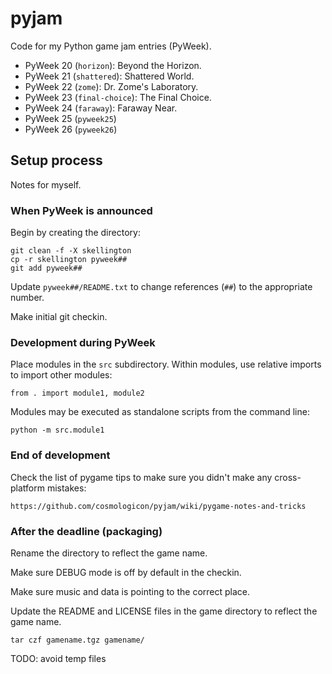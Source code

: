 # pyjam

Code for my Python game jam entries (PyWeek).

* PyWeek 20 (`horizon`): Beyond the Horizon.
* PyWeek 21 (`shattered`): Shattered World.
* PyWeek 22 (`zome`): Dr. Zome's Laboratory.
* PyWeek 23 (`final-choice`): The Final Choice.
* PyWeek 24 (`faraway`): Faraway Near.
* PyWeek 25 (`pyweek25`)
* PyWeek 26 (`pyweek26`)

## Setup process

Notes for myself.

### When PyWeek is announced

Begin by creating the directory:

	git clean -f -X skellington
	cp -r skellington pyweek##
	git add pyweek##

Update `pyweek##/README.txt` to change references (`##`) to the appropriate number.

Make initial git checkin.

### Development during PyWeek

Place modules in the `src` subdirectory. Within modules, use relative imports to import other
modules:

	from . import module1, module2

Modules may be executed as standalone scripts from the command line:

	python -m src.module1

### End of development

Check the list of pygame tips to make sure you didn't make any cross-platform mistakes:

	https://github.com/cosmologicon/pyjam/wiki/pygame-notes-and-tricks

### After the deadline (packaging)

Rename the directory to reflect the game name.

Make sure DEBUG mode is off by default in the checkin.

Make sure music and data is pointing to the correct place.

Update the README and LICENSE files in the game directory to reflect the game name.

	tar czf gamename.tgz gamename/

TODO: avoid temp files
